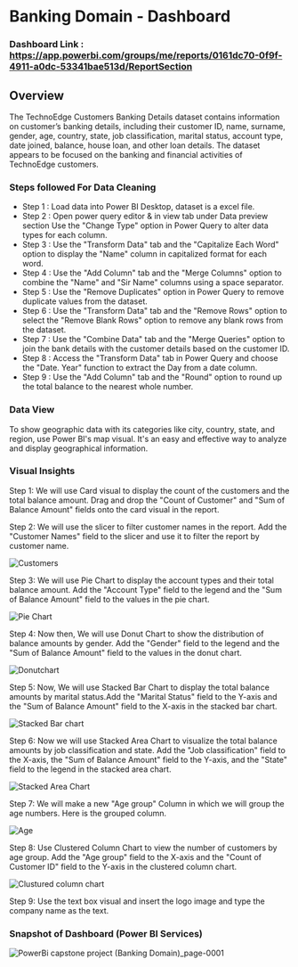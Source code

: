 

# Banking Domain - Dashboard

### Dashboard Link : https://app.powerbi.com/groups/me/reports/0161dc70-0f9f-4911-a0dc-53341bae513d/ReportSection

## Overview

The TechnoEdge Customers Banking Details dataset contains information on customer’s banking details, including their customer ID, name, surname, gender, age, country, state, job classification, marital status, account type, date joined, balance, house loan, and other loan details. The dataset appears to be focused on the banking and financial activities of TechnoEdge customers.



### Steps followed For Data Cleaning

- Step 1 : Load data into Power BI Desktop, dataset is a excel file.
- Step 2 : Open power query editor & in view tab under Data preview section Use the "Change Type" option in Power Query to alter data types for each column.
- Step 3 : Use the "Transform Data" tab and the "Capitalize Each Word" option to display the "Name" column in capitalized format for each word.
- Step 4 : Use the "Add Column" tab and the "Merge Columns" option to combine the "Name" and "Sir Name" columns using a space separator.
- Step 5 : Use the "Remove Duplicates" option in Power Query to remove duplicate values from the dataset. 
- Step 6 : Use the "Transform Data" tab and the "Remove Rows" option to select the "Remove Blank Rows" option to remove any blank rows from the dataset.
- Step 7 : Use the "Combine Data" tab and the "Merge Queries" option to join the bank details with the customer details based on the customer ID.
- Step 8 : Access the "Transform Data" tab in Power Query and choose the "Date. Year" function to extract the Day from a date column.
- Step 9 : Use the "Add Column" tab and the "Round" option to round up the total balance to the nearest whole number.

### Data View

To show geographic data with its categories like city, country, state, and region, use Power BI's map visual. It's an easy and effective way to analyze and display geographical information.

### Visual Insights

Step 1: We will use Card visual to display the count of the customers and the total balance amount. Drag and drop the "Count of Customer" and "Sum of Balance Amount" fields onto the card visual in the report.

Step 2: We will use the slicer to filter customer names in the report. Add the "Customer Names" field to the slicer and use it to filter the report by customer name.

![Customers](https://github.com/Vishal29PP/Test/assets/160697627/be45f227-6e30-4764-9aa6-3c30bb7bfe79)
           
Step 3: We will use Pie Chart to display the account types and their total balance amount. Add the "Account Type" field to the legend and the "Sum of Balance Amount" field to the values in the pie chart.

![Pie Chart](https://github.com/Vishal29PP/Test/assets/160697627/c975740d-1930-4814-9fe2-1f43faaa119c)

Step 4: Now then, We will use Donut Chart to show the distribution of balance amounts by gender. Add the "Gender" field to the legend and the "Sum of Balance Amount" field to the values in the donut chart.

![Donutchart](https://github.com/Vishal29PP/Test/assets/160697627/a1b4c3a2-7805-4e6c-8a04-2da2c8d7e3fb)

Step 5: Now, We will use Stacked Bar Chart to display the total balance amounts by marital status.Add the "Marital Status" field to the Y-axis and the "Sum of Balance Amount" field to the X-axis in the stacked bar chart.

![Stacked Bar chart](https://github.com/Vishal29PP/Test/assets/160697627/939eda8d-9fab-4c84-902c-67c852c9448a)

Step 6: Now we will use Stacked Area Chart to visualize the total balance amounts by job classification and state. Add the "Job classification" field to the X-axis, the "Sum of Balance Amount" field to the Y-axis, and the "State" field to the legend in the stacked area chart.

![Stacked Area Chart](https://github.com/Vishal29PP/Test/assets/160697627/510fc331-7cc1-49dd-b3dd-373f756644ef)

Step 7: We will make a new "Age group" Column in which we will group the age numbers.
Here is the grouped column.

![Age](https://github.com/Vishal29PP/Test/assets/160697627/e5b50359-48d6-4959-817c-2de2cbd5f2fb)

Step 8: Use Clustered Column Chart to view the number of customers by age group. Add the "Age group" field to the X-axis and the "Count of Customer ID" field to the Y-axis in the clustered column chart.

![Clustured column chart](https://github.com/Vishal29PP/Test/assets/160697627/89e0b085-5146-47f3-8d10-b346d8eba859)

Step 9: Use the text box visual and insert the logo image and type the company name as the text.

### Snapshot of Dashboard (Power BI Services)


![PowerBi capstone project (Banking Domain)_page-0001](https://github.com/Vishal29PP/Test/assets/160697627/dec88590-f80d-49ad-abcb-8c7d6f5f443c)
